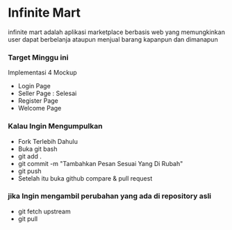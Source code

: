 # Infinite Mart

infinite mart adalah aplikasi marketplace berbasis web yang memungkinkan user dapat berbelanja ataupun menjual barang kapanpun dan dimanapun

### Target Minggu ini
Implementasi 4 Mockup
- Login Page
- Seller Page : Selesai
- Register Page
- Welcome Page


### Kalau Ingin Mengumpulkan
- Fork Terlebih Dahulu
- Buka git bash
- git add .
- git commit -m "Tambahkan Pesan Sesuai Yang Di Rubah"
- git push
- Setelah itu buka github compare & pull request

### jika Ingin mengambil perubahan yang ada di repository asli
- git fetch upstream
- git pull
